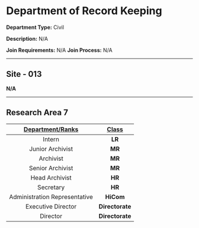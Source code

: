 # Department of Record Keeping

**Department Type:** Civil

**Description:** N/A

**Join Requirements:** N/A
**Join Process:** N/A

---

## Site - 013
**N/A**

---

## Research Area 7
| **<ins>Department/Ranks</ins>** | **<ins>Class</ins>** |
|:---:|:---:|
| Intern | **LR** |
| Junior Archivist | **MR** |
| Archivist | **MR** |
| Senior Archivist | **MR** |
| Head Archivist | **HR** |
| Secretary | **HR** |
| Administration Representative | **HiCom** |
| Executive Director | **Directorate** |
| Director | **Directorate** |